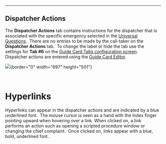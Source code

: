   ------------------------
  **Dispatcher Actions**
  ------------------------

The **Dispatcher Actions** tab contains instructions for the dispatcher
that is associated with the specific emergency selected in the
[Universal Questions](General%20Questions.htm).  There are no entries to
be made by the call-taker on the **Dispatcher Actions** tab.  To change
the label or hide the tab use the settings for **Tab #6** on the [Guide
Card Tabs configuration screen](Guide%20Card%20Tabs%20Settings.htm). 
Dispatcher actions are entered using the [Guide Card
Editor](Guide%20Card%20Editor.htm).

![](Dispatcher%20Actions_files/image001.png){border="0" width="697"
height="501"}

 

# Hyperlinks

Hyperlinks can appear in the dispatcher actions and are indicated by a
blue underlined font.  The mouse cursor is seen as a hand with the index
finger pointing upward when hovering over a link  When clicked on, a
link performs an action such as opening a scripted procedure window or
changing the chief complaint.  Once clicked on, links appear with a
blue, bold, underlined font.
